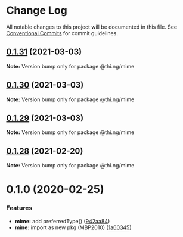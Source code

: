 # Change Log

All notable changes to this project will be documented in this file.
See [Conventional Commits](https://conventionalcommits.org) for commit guidelines.

## [0.1.31](https://github.com/thi-ng/umbrella/compare/@thi.ng/mime@0.1.30...@thi.ng/mime@0.1.31) (2021-03-03)

**Note:** Version bump only for package @thi.ng/mime





## [0.1.30](https://github.com/thi-ng/umbrella/compare/@thi.ng/mime@0.1.29...@thi.ng/mime@0.1.30) (2021-03-03)

**Note:** Version bump only for package @thi.ng/mime





## [0.1.29](https://github.com/thi-ng/umbrella/compare/@thi.ng/mime@0.1.28...@thi.ng/mime@0.1.29) (2021-03-03)

**Note:** Version bump only for package @thi.ng/mime





## [0.1.28](https://github.com/thi-ng/umbrella/compare/@thi.ng/mime@0.1.27...@thi.ng/mime@0.1.28) (2021-02-20)

**Note:** Version bump only for package @thi.ng/mime





# 0.1.0 (2020-02-25)


### Features

* **mime:** add preferredType() ([942aa84](https://github.com/thi-ng/umbrella/commit/942aa8493ebc67c08bf02d4e88508f4058f726ce))
* **mine:** import as new pkg (MBP2010) ([1a60345](https://github.com/thi-ng/umbrella/commit/1a603459b30de13879ca8a02af7f7d95b5c3f8cc))
